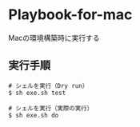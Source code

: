 # Playbook-for-mac
Macの環境構築時に実行する

## 実行手順

```
# シェルを実行（Dry run）
$ sh exe.sh test

# シェルを実行（実際の実行）
$ sh exe.sh do
```